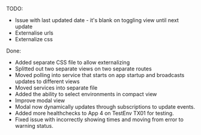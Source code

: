 TODO:

* Issue with last updated date - it's blank on toggling view until next update
* Externalise urls 
* Externalize css

Done:

* Added separate CSS file to allow externalizing 
* Splitted out two separate views on two separate routes
* Moved polling into service that starts on app startup and broadcasts updates to different views 
* Moved services into separate file
* Added the ability to select environments in compact view
* Improve modal view
* Modal now dynamically updates through subscriptions to update events.
* Added more healthchecks to App 4 on TestEnv TX01 for testing.
* Fixed issue with incorrectly showing times and moving from error to warning status.
